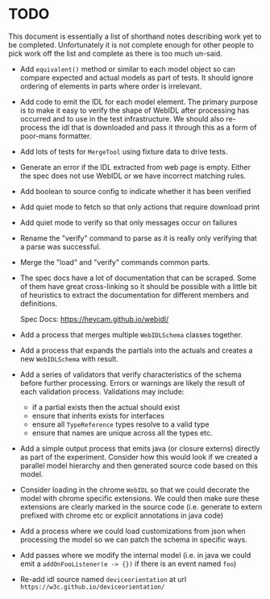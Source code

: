 # TODO

This document is essentially a list of shorthand notes describing work yet to be completed.
Unfortunately it is not complete enough for other people to pick work off the list and
complete as there is too much un-said.

* Add `equivalent()` method or similar to each model object so can compare expected and actual models as part of tests. It should ignore ordering of elements in parts where order is irrelevant.

* Add code to emit the IDL for each model element. The primary purpose is to make it easy to verify the shape
  of WebIDL after processing has occurred and to use in the test infrastructure. We should also re-process the
  idl that is downloaded and pass it through this as a form of poor-mans formatter.

* Add lots of tests for `MergeTool` using fixture data to drive tests.

* Generate an error if the IDL extracted from web page is empty. Either the spec does not use WebIDL or we have incorrect matching rules.

* Add boolean to source config to indicate whether it has been verified

* Add quiet mode to fetch so that only actions that require download print

* Add quiet mode to verify so that only messages occur on failures

* Rename the "verify" command to parse as it is really only verifying that a parse was successful.

* Merge the "load" and "verify" commands common parts.

* The spec docs have a lot of documentation that can be scraped. Some of them have great cross-linking
  so it should be possible with a little bit of heuristics to extract the documentation for different
  members and definitions.

  Spec Docs: https://heycam.github.io/webidl/

* Add a process that merges multiple `WebIDLSchema` classes together.

* Add a process that expands the partials into the actuals and creates a new `WebIDLSchema` with result.

* Add a series of validators that verify characteristics of the schema before further processing. Errors or
  warnings are likely the result of each validation process. Validations may include:
  - if a partial exists then the actual should exist
  - ensure that inherits exists for interfaces
  - ensure all `TypeReference` types resolve to a valid type
  - ensure that names are unique across all the types
  etc.

* Add a simple output process that emits java (or closure externs) directly as part of the experiment. Consider
  how this would look if we created a parallel model hierarchy and then generated source code based on this model.

* Consider loading in the chrome `WebIDL` so that we could decorate the model with chrome specific extensions.
  We could then make sure these extensions are clearly marked in the source code (i.e. generate to extern prefixed
  with chrome etc or explicit annotations in java code)

* Add a process where we could load customizations from json when processing the model so we can patch the schema
  in specific ways.

* Add passes where we modify the internal model (i.e. in java we could emit a `addOnFooListener(e -> {})` if there
  is an event named `foo`)

* Re-add idl source named `deviceorientation` at url `https://w3c.github.io/deviceorientation/`
